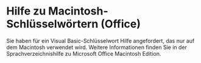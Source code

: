 
# Hilfe zu Macintosh-Schlüsselwörtern (Office)

Sie haben für ein Visual Basic-Schlüsselwort Hilfe angefordert, das nur auf dem Macintosh verwendet wird. Weitere Informationen finden Sie in der Sprachverzeichnishilfe zu Microsoft Office Macintosh Edition.

